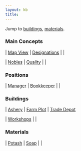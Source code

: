 ```yaml
---
layout: kb
title: 
---
```


Jump to [buildings](#buildings), [materials](#materials).


### Main Concepts

| [Map View](mapview.html) | [Designations](designations.html) | |

| [Nobles](nobles.html) | [Quality](quality.html) | |


### Positions

| [Manager](manager.html) | [Bookkeeper](bookkeeper.html) | |


### Buildings

| [Ashery](ashery.html) | [Farm Plot](farm-plot.html) | [Trade Depot](trade-depot.html)

| [Workshops](workshops.html) | |


### Materials

| [Potash](potash.html) | [Soap](soap.html) | |

